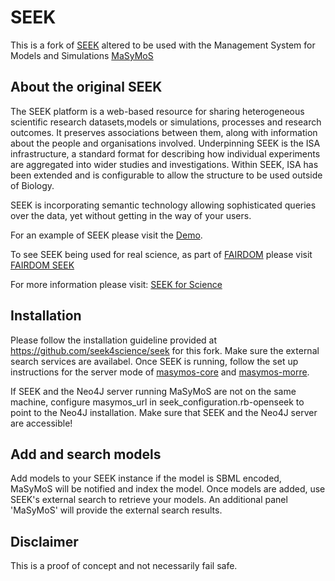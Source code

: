 # SEEK

This is a fork of [SEEK](https://github.com/seek4science/seek) altered to be used with the Management System for Models and Simulations [MaSyMoS](https://github.com/ronhenkel/masymos-core) 

## About the original SEEK

The SEEK platform is a web-based resource for sharing heterogeneous scientific research datasets,models or simulations, processes and research outcomes. It preserves associations between them, along with information about the people and organisations involved.
Underpinning SEEK is the ISA infrastructure, a standard format for describing how individual experiments are aggregated into wider studies and investigations. Within SEEK, ISA has been extended and is configurable to allow the structure to be used outside of Biology.

SEEK is incorporating semantic technology allowing sophisticated queries over the data, yet without getting in the way of your users.

For an example of SEEK please visit the [Demo](http://demo.seek4science.org/).

To see SEEK being used for real science, as part of [FAIRDOM](http://fair-dom.org) please visit [FAIRDOM SEEK](http://fairdomhub.org)

For more information please visit: [SEEK for Science](http://www.seek4science.org/)

## Installation

Please follow the installation guideline provided at https://github.com/seek4science/seek for this fork. Make sure the external search services are availabel. Once SEEK is running, follow the set up instructions for the server mode of [masymos-core](https://github.com/ronhenkel/masymos-core) and [masymos-morre](https://github.com/ronhenkel/masymos-morre). 

If SEEK and the Neo4J server running MaSyMoS are not on the same machine, configure masymos_url in seek_configuration.rb-openseek to point to the Neo4J installation. Make sure that SEEK and the Neo4J server are accessible!

## Add and search models
Add models to your SEEK instance if the model is SBML encoded, MaSyMoS will be notified and index the model. Once models are added, use SEEK's external search to retrieve your models. An additional panel 'MaSyMoS' will provide the external search results.

## Disclaimer
This is a proof of concept and not necessarily fail safe.
